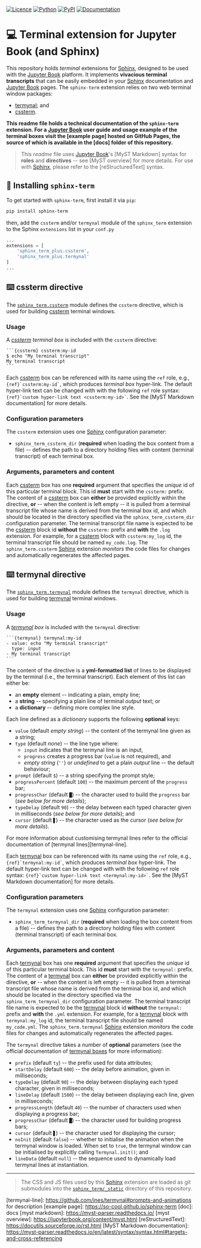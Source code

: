 [![Licence][licence-badge]][licence-link]
[![Python][python-badge]][python-link]
[![PyPI][pypi-badge]][pypi-link]
[![Documentation][doc-badge]][doc-link]

[licence-badge]: https://img.shields.io/github/license/so-cool/sphinx-term.svg
[licence-link]: https://github.com/so-cool/sphinx-term/blob/master/LICENCE
[python-badge]: https://img.shields.io/badge/python-3.5-blue.svg
[python-link]: https://github.com/so-cool/sphinx-term
[pypi-badge]: https://img.shields.io/pypi/v/sphinx-term.svg
[pypi-link]: https://pypi.org/project/sphinx-term
[doc-badge]: https://img.shields.io/badge/read-documentation-blue.svg
[doc-link]: https://so-cool.github.io/sphinx-term

# :computer: Terminal extension for Jupyter Book (and Sphinx) #

This repository holds *terminal* extensions for [Sphinx], designed to be used
with the [Jupyter Book] platform.
It implements **vivacious terminal transcripts** that can be easily embedded
in your [Sphinx] documentation and [Jupyter Book] pages.
The `sphinx-term` extension relies on two web terminal window packages:
* [termynal]; and
* [cssterm].

**This readme file holds a technical documentation of the `sphinx-term`
extension.
For a [Jupyter Book] user guide and usage example of the terminal boxes
visit the [example page] hosted on GitHub Pages, the source of which is
available in the [docs] folder of this repository.**

> This *readme* file uses [Jupyter Book]'s [MyST Markdown] syntax for **roles**
  and **directives** -- see [MyST overview] for more details.
  For use with [Sphinx], please refer to the [reStructuredText] syntax.

## :snake: Installing `sphinx-term` ##

To get started with `sphinx-term`, first install it via `pip`:
```bash
pip install sphinx-term
```
then, add the `cssterm` and/or `termynal` module of the `sphinx_term`
extension to the Sphinx `extensions` list in your `conf.py`
```Python
...
extensions = [
    'sphinx_term_plus.cssterm',
    'sphinx_term_plus.termynal'
]
...
```

## :keyboard: cssterm directive ##

The [`sphinx_term.cssterm`](sphinx_term/cssterm.py) module defines the
`cssterm` directive, which is used for building [cssterm] terminal windows.

### Usage ###

A *[cssterm] terminal box* is included with the `cssterm` directive:

````text
```{cssterm} cssterm:my-id
$ echo "My terminal transcript"
My terminal transcript
```
````

Each [cssterm] box can be referenced with its name using the `ref` role,
e.g., `` {ref}`cssterm:my-id` ``, which produces *terminal box* hyper-link.
The default hyper-link text can be changed with with the following `ref` role
syntax: `` {ref}`custom hyper-link text <cssterm:my-id>` ``.
See the [MyST Markdown documentation] for more details.

### Configuration parameters ###

The `cssterm` extension uses one [Sphinx] configuration parameter:

* `sphinx_term_cssterm_dir` (**required** when loading the box content
  from a file) -- defines the path to a directory holding files with content
  (terminal transcript) of each terminal box.

### Arguments, parameters and content ###

Each [cssterm] box has one **required** argument that specifies
the *unique* id of this particular terminal block.
This id **must** start with the `cssterm:` prefix.
The content of a [cssterm] box can **either** be provided explicitly within the
directive, **or** -- when the content is left empty -- it is pulled from a
terminal transcript file whose name is derived from the terminal box id,
and which should be located in the directory specified via the
`sphinx_term_cssterm_dir` configuration parameter.
The terminal transcript file name is expected to be the [cssterm] block id
**without** the `cssterm:` prefix and **with** the `.log` extension.
For example, for a [cssterm] block with `cssterm:my_log` id, the terminal
transcript file should be named `my_code.log`.
The `sphinx_term.cssterm` [Sphinx] extension *monitors* the code files for
changes and automatically regenerates the affected pages.

## :keyboard: termynal directive ##

The [`sphinx_term.termynal`](sphinx_term/termynal.py) module defines the
`termynal` directive, which is used for building [termynal] terminal windows.

### Usage ###

A *[termynal] box* is included with the `termynal` directive:

````text
```{termynal} termynal:my-id
- value: echo "My terminal transcript"
  type: input
- My terminal transcript
```
````

The content of the directive is a **yml-formatted list** of lines to be
displayed by the terminal (i.e., the terminal transcript).
Each element of this list can either be:
- an **empty** element -- indicating a plain, empty line;
- a **string** -- specifying a plain line of terminal *output* text; or
- a **dictionary** -- defining more complex line style.

Each line defined as a *dictionary* supports the following **optional** keys:
- `value` (default *empty string*) -- the content of the termynal
  line given as a string;
- `type` (default *none*) -- the line type where:
  * `input` indicates that the termynal line is an input,
  * `progress` creates a progress bar (`value` is not required), and
  * *empty string* (`''`) or *undefined* to get a plain *output* line --
    the default behaviour;
- `prompt` (default `$`) -- a string specifying the prompt style;
- `progressPercent` (default `100`) -- the maximum percent of the
  `progress` bar;
- `progressChar` (default `█`) -- the character used to build the
  `progress` bar (*see below for more details*);
- `typeDelay` (default `90`) -- the delay between each typed
  character given in milliseconds (*see below for more details*); and
- `cursor` (default `▋`) -- the character used as the cursor
  (*see below for more details*).

For more information about customising termynal lines refer to the official
documentation of [termynal lines][termynal-line].

Each [termynal] box can be referenced with its name using the `ref` role,
e.g., `` {ref}`termynal:my-id` ``, which produces *terminal box* hyper-link.
The default hyper-link text can be changed with with the following `ref` role
syntax: `` {ref}`custom hyper-link text <termynal:my-id>` ``.
See the [MyST Markdown documentation] for more details.

### Configuration parameters ###

The `termynal` extension uses one [Sphinx] configuration parameter:

* `sphinx_term_termynal_dir` (**required** when loading the box content
  from a file) -- defines the path to a directory holding files with content
  (terminal transcript) of each terminal box.

### Arguments, parameters and content ###

Each [termynal] box has one **required** argument that specifies
the *unique* id of this particular terminal block.
This id **must** start with the `termynal:` prefix.
The content of a [termynal] box can **either** be provided explicitly within
the directive, **or** -- when the content is left empty -- it is pulled from a
terminal transcript file whose name is derived from the terminal box id,
and which should be located in the directory specified via the
`sphinx_term_termynal_dir` configuration parameter.
The terminal transcript file name is expected to be the [termynal] block id
**without** the `termynal:` prefix and **with** the `.yml` extension.
For example, for a [termynal] block with `termynal:my_log` id, the terminal
transcript file should be named `my_code.yml`.
The `sphinx_term.termynal` [Sphinx] extension *monitors* the code files for
changes and automatically regenerates the affected pages.

The `termynal` directive takes a number of **optional** parameters
(see the official documentation of [termynal boxes][termynal-conf] for more
information):
- `prefix` (default `ty`) -- the prefix used for data attributes;
- `startDelay` (default `600`) -- the delay before animation,
  given in milliseconds;
- `typeDelay` (default `90`) -- the delay between displaying each typed
  character, given in milliseconds;
- `lineDelay` (default `1500`) -- the delay between displaying each line,
  given in milliseconds;
- `progressLength` (default `40`) -- the number of characters used when
  displaying a progress bar;
- `progressChar` (default `█`) -- the character used for building
  progress bars;
- `cursor` (default `▋`) -- the character used for displaying the cursor;
- `noInit` (default `false`) -- whether to initialise the animation when the
  termynal window is loaded.
  When set to `true`, the termynal window can be initialised by explicitly
  calling `Termynal.init()`; and
- `lineData` (default `null`) -- the sequence used to dynamically load termynal
  lines at instantiation.

---

> The CSS and JS files used by this [Sphinx] extension are loaded as
  git submodules into the [`sphinx_term/_static`](sphinx_term/_static)
  directory of this repository.

[sphinx]: https://www.sphinx-doc.org/
[jupyter book]: https://jupyterbook.org/
[termynal]: https://github.com/ines/termynal
[cssterm]: https://github.com/nstephens/cssterm
[termynal]: https://github.com/ines/termynal
[termynal-conf]: https://github.com/ines/termynal#customising-termynal
[termynal-line]: https://github.com/ines/termynal#prompts-and-animations for description
[example page]: https://so-cool.github.io/sphinx-term
[doc]: docs
[myst markdown]: https://myst-parser.readthedocs.io/
[myst overview]: https://jupyterbook.org/content/myst.html
[reStructuredText]: https://docutils.sourceforge.io/rst.html
[MyST Markdown documentation]: https://myst-parser.readthedocs.io/en/latest/syntax/syntax.html#targets-and-cross-referencing
